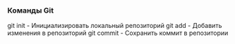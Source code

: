 ### Команды Git

git init - Инициализировать локальный репозиторий
git add - Добавить изменения в репозиторий
git commit - Сохранить коммит в репозитории
